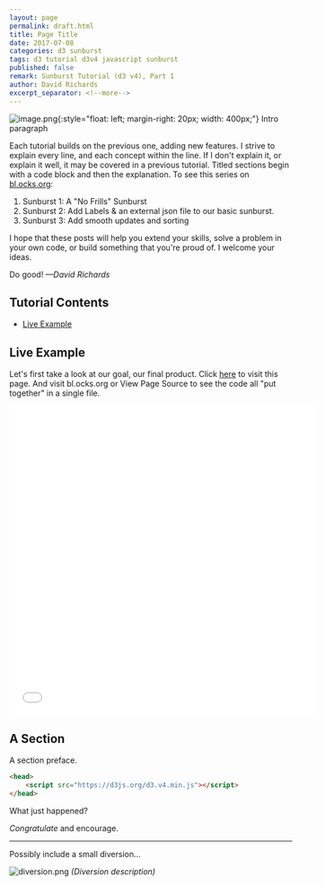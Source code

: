 ```yaml
---
layout: page
permalink: draft.html
title: Page Title
date: 2017-07-08
categories: d3 sunburst
tags: d3 tutorial d3v4 javascript sunburst
published: false
remark: Sunburst Tutorial (d3 v4), Part 1
author: David Richards
excerpt_separator: <!--more-->
---
```


![image.png](../images/image.png){:style="float: left; margin-right: 20px; width: 400px;"}  Intro paragraph

<!--more-->

Each tutorial builds on the previous one, adding new features. I strive to explain every line, and each concept within the line. If I don't explain it, or explain it well, it may be covered in a previous tutorial. Titled sections begin with a code block and then the explanation. To see this series on [bl.ocks.org](https://bl.ocks.org/denjn5):

1. Sunburst 1: A "No Frills" Sunburst
2. Sunburst 2: Add Labels & an external json file to our basic sunburst.
3. Sunburst 3: Add smooth updates and sorting

I hope that these posts will help you extend your skills, solve a problem in your own code, or build something that you're proud of. I welcome your ideas.

Do good!  _—David Richards_

## Tutorial Contents
- [Live Example](#live-example)


## Live Example
Let's first take a look at our goal, our final product. Click [here](../d3/example-1.html) to visit this page. And visit bl.ocks.org or View Page Source to see the code all "put together" in a single file.
 
<iframe align="center" frameborder="no" border="0" marginwidth="0" marginheight="0" width="550" height="550" src="../d3/example-1.html"></iframe>

## A Section
A section preface.
 
``` html
<head>
    <script src="https://d3js.org/d3.v4.min.js"></script>
</head>
```

What just happened?



_Congratulate_ and encourage.

<hr>

Possibly include a small diversion...

![diversion.png](../images/diversion.png)
_(Diversion description)_
